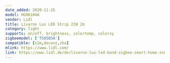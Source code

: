 ```yaml
---
date_added: 2020-11-25
model: HG06104A
vendor: Lidl
title: Livarno Lux LED Strip 22W 2m
category: light
supports: on/off, brightness, colortemp, colorxy
zigbeemodel: ['TS0505A']
compatible: [z2m,deconz,zha]
mlink: https://www.lidl.com/
link: https://www.lidl.de/de/livarno-lux-led-band-zigbee-smart-home-individuell-teilbar-selbsthaftend/p354570
---
```

